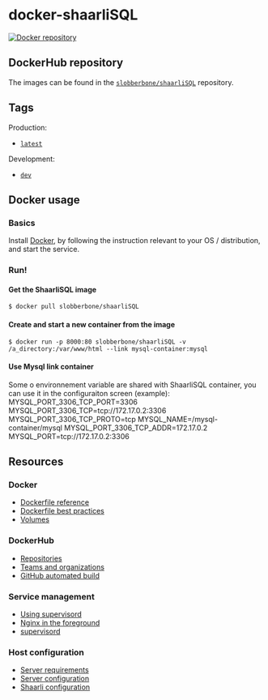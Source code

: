 # docker-shaarliSQL
[![Docker repository](https://img.shields.io/docker/pulls/shaarli/shaarli.svg?style=plastic)](https://hub.docker.com/r/slobberbone/shaarliSQL/)


## DockerHub repository
The images can be found in the [`slobberbone/shaarliSQL`](https://hub.docker.com/r/slobberbone/shaarliSQL/)
repository.

## Tags
Production:
- [`latest`](shaarli/README.md)

Development:
- [`dev`](shaarli-dev/README.md)

## Docker usage
### Basics
Install [Docker](https://www.docker.com/), by following the instruction relevant
to your OS / distribution, and start the service.

### Run!
#### Get the ShaarliSQL image
    $ docker pull slobberbone/shaarliSQL


#### Create and start a new container from the image
    $ docker run -p 8000:80 slobberbone/shaarliSQL -v /a_directory:/var/www/html --link mysql-container:mysql
    
#### Use Mysql link container

Some o environnement variable are shared with ShaarliSQL container, you can use it in the configuraiton screen (example):
MYSQL_PORT_3306_TCP_PORT=3306
MYSQL_PORT_3306_TCP=tcp://172.17.0.2:3306
MYSQL_PORT_3306_TCP_PROTO=tcp
MYSQL_NAME=/mysql-container/mysql
MYSQL_PORT_3306_TCP_ADDR=172.17.0.2
MYSQL_PORT=tcp://172.17.0.2:3306

## Resources
### Docker
- [Dockerfile reference](https://docs.docker.com/reference/builder/)
- [Dockerfile best practices](https://docs.docker.com/articles/dockerfile_best-practices/)
- [Volumes](https://docs.docker.com/userguide/dockervolumes/)

### DockerHub
- [Repositories](https://docs.docker.com/userguide/dockerrepos/)
- [Teams and organizations](https://docs.docker.com/docker-hub/orgs/)
- [GitHub automated build](https://docs.docker.com/docker-hub/github/)

### Service management
- [Using supervisord](https://docs.docker.com/articles/using_supervisord/)
- [Nginx in the foreground](http://nginx.org/en/docs/ngx_core_module.html#daemon)
- [supervisord](http://supervisord.org/)

### Host configuration
- [Server requirements](https://github.com/shaarli/Shaarli/wiki/Server-requirements)
- [Server configuration](https://github.com/shaarli/Shaarli/wiki/Server-configuration)
- [Shaarli configuration](https://github.com/shaarli/Shaarli/wiki/Shaarli-configuration)
